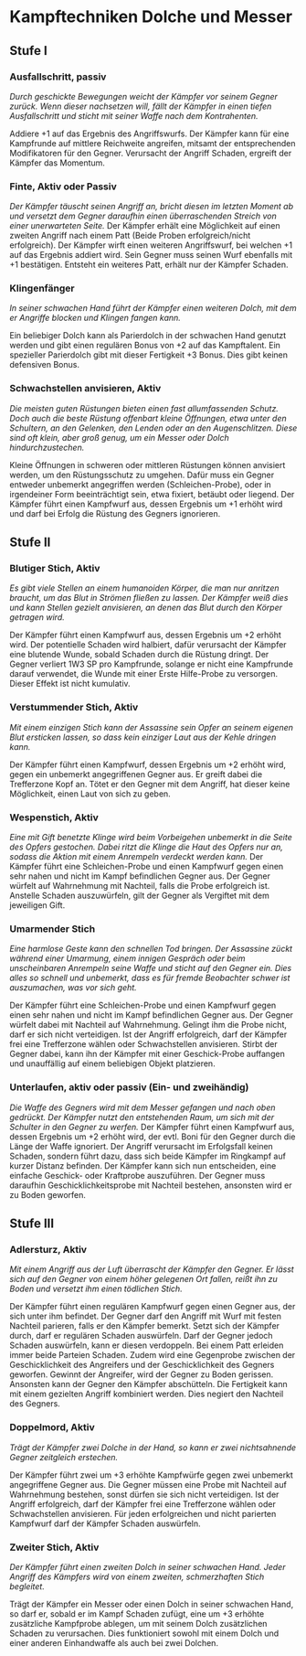 # Kampftechniken Dolche und Messer

## Stufe I

### Ausfallschritt, passiv

_Durch geschickte Bewegungen weicht der Kämpfer vor seinem Gegner zurück. Wenn dieser nachsetzen will, fällt der Kämpfer in einen tiefen Ausfallschritt und sticht mit seiner Waffe nach dem Kontrahenten._

Addiere +1 auf das Ergebnis des Angriffswurfs. Der Kämpfer kann für eine Kampfrunde auf mittlere Reichweite angreifen, mitsamt der entsprechenden Modifikatoren für den Gegner. Verursacht der Angriff Schaden, ergreift der Kämpfer das Momentum.

### Finte, Aktiv oder Passiv

_Der Kämpfer täuscht seinen Angriff an, bricht diesen im letzten Moment ab und versetzt dem Gegner daraufhin einen überraschenden Streich von einer unerwarteten Seite._
Der Kämpfer erhält eine Möglichkeit auf einen zweiten Angriff nach einem Patt (Beide Proben erfolgreich/nicht erfolgreich). Der Kämpfer wirft einen weiteren Angriffswurf, bei welchen +1 auf das Ergebnis addiert wird. Sein Gegner muss seinen Wurf ebenfalls mit +1 bestätigen. Entsteht ein weiteres Patt, erhält nur der Kämpfer Schaden.

### Klingenfänger

_In seiner schwachen Hand führt der Kämpfer einen weiteren Dolch, mit dem er Angriffe blocken und Klingen fangen kann._

Ein beliebiger Dolch kann als Parierdolch in der schwachen Hand genutzt werden und gibt einen regulären Bonus von +2 auf das Kampftalent. Ein spezieller Parierdolch gibt mit dieser Fertigkeit +3 Bonus. Dies gibt keinen defensiven Bonus.

### Schwachstellen anvisieren, Aktiv

_Die meisten guten Rüstungen bieten einen fast allumfassenden Schutz. Doch auch die beste Rüstung offenbart kleine Öffnungen, etwa unter den Schultern, an den Gelenken, den Lenden oder an den Augenschlitzen. Diese sind oft klein, aber groß genug, um ein Messer oder Dolch hindurchzustechen._

Kleine Öffnungen in schweren oder mittleren Rüstungen können anvisiert werden, um den Rüstungsschutz zu umgehen. Dafür muss ein Gegner entweder unbemerkt angegriffen werden (Schleichen-Probe), oder in irgendeiner Form beeinträchtigt sein, etwa fixiert, betäubt oder liegend. Der Kämpfer führt einen Kampfwurf aus, dessen Ergebnis um +1 erhöht wird und darf bei Erfolg die Rüstung des Gegners ignorieren.

## Stufe II

### Blutiger Stich, Aktiv

_Es gibt viele Stellen an einem humanoiden Körper, die man nur anritzen braucht, um das Blut in Strömen fließen zu lassen. Der Kämpfer weiß dies und kann Stellen gezielt anvisieren, an denen das Blut durch den Körper getragen wird._

Der Kämpfer führt einen Kampfwurf aus, dessen Ergebnis um +2 erhöht wird. Der potentielle Schaden wird halbiert, dafür verursacht der Kämpfer eine blutende Wunde, sobald Schaden durch die Rüstung dringt. Der Gegner verliert 1W3 SP pro Kampfrunde, solange er nicht eine Kampfrunde darauf verwendet, die Wunde mit einer Erste Hilfe-Probe zu versorgen. Dieser Effekt ist nicht kumulativ.

### Verstummender Stich, Aktiv

_Mit einem einzigen Stich kann der Assassine sein Opfer an seinem eigenen Blut ersticken lassen, so dass kein einziger Laut aus der Kehle dringen kann._

Der Kämpfer führt einen Kampfwurf, dessen Ergebnis um +2 erhöht wird, gegen ein unbemerkt angegriffenen Gegner aus. Er greift dabei die Trefferzone Kopf an. Tötet er den Gegner mit dem Angriff, hat dieser keine Möglichkeit, einen Laut von sich zu geben.

### Wespenstich, Aktiv

_Eine mit Gift benetzte Klinge wird beim Vorbeigehen unbemerkt in die Seite des Opfers gestochen. Dabei ritzt die Klinge die Haut des Opfers nur an, sodass die Aktion mit einem Anrempeln verdeckt werden kann._
Der Kämpfer führt eine Schleichen-Probe und einen Kampfwurf gegen einen sehr nahen und nicht im Kampf befindlichen Gegner aus. Der Gegner würfelt auf Wahrnehmung mit Nachteil, falls die Probe erfolgreich ist. Anstelle Schaden auszuwürfeln, gilt der Gegner als Vergiftet mit dem jeweiligen Gift.

### Umarmender Stich

_Eine harmlose Geste kann den schnellen Tod bringen. Der Assassine zückt während einer Umarmung, einem innigen Gespräch oder beim unscheinbaren Anrempeln seine Waffe und sticht auf den Gegner ein. Dies alles so schnell und unbemerkt, dass es für fremde Beobachter schwer ist auszumachen, was vor sich geht._

Der Kämpfer führt eine Schleichen-Probe und einen Kampfwurf gegen einen sehr nahen und nicht im Kampf befindlichen Gegner aus. Der Gegner würfelt dabei mit Nachteil auf Wahrnehmung. Gelingt ihm die Probe nicht, darf er sich nicht verteidigen. Ist der Angriff erfolgreich, darf der Kämpfer frei eine Trefferzone wählen oder Schwachstellen anvisieren. Stirbt der Gegner dabei, kann ihn der Kämpfer mit einer Geschick-Probe auffangen und unauffällig auf einem beliebigen Objekt platzieren.

### Unterlaufen, aktiv oder passiv (Ein- und zweihändig)

_Die Waffe des Gegners wird mit dem Messer gefangen und nach oben gedrückt. Der Kämpfer nutzt den entstehenden Raum, um sich mit der Schulter in den Gegner zu werfen._
Der Kämpfer führt einen Kampfwurf aus, dessen Ergebnis um +2 erhöht wird, der evtl. Boni für den Gegner durch die Länge der Waffe ignoriert. Der Angriff verursacht im Erfolgsfall keinen Schaden, sondern führt dazu, dass sich beide Kämpfer im Ringkampf auf kurzer Distanz befinden. Der Kämpfer kann sich nun entscheiden, eine einfache Geschick- oder Kraftprobe auszuführen. Der Gegner muss daraufhin Geschicklichkeitsprobe mit Nachteil bestehen, ansonsten wird er zu Boden geworfen.

## Stufe III

### Adlersturz, Aktiv

_Mit einem Angriff aus der Luft überrascht der Kämpfer den Gegner. Er lässt sich auf den Gegner von einem höher gelegenen Ort fallen, reißt ihn zu Boden und versetzt ihm einen tödlichen Stich._

Der Kämpfer führt einen regulären Kampfwurf gegen einen Gegner aus, der sich unter ihm befindet. Der Gegner darf den Angriff mit Wurf mit festen Nachteil parieren, falls er den Kämpfer bemerkt. Setzt sich der Kämpfer durch, darf er regulären Schaden auswürfeln. Darf der Gegner jedoch Schaden auswürfeln, kann er diesen verdoppeln. Bei einem Patt erleiden immer beide Parteien Schaden. Zudem wird eine Gegenprobe zwischen der Geschicklichkeit des Angreifers und der Geschicklichkeit des Gegners geworfen. Gewinnt der Angreifer, wird der Gegner zu Boden gerissen. Ansonsten kann der Gegner den Kämpfer abschütteln. Die Fertigkeit kann mit einem gezielten Angriff kombiniert werden. Dies negiert den Nachteil des Gegners.

### Doppelmord, Aktiv

_Trägt der Kämpfer zwei Dolche in der Hand, so kann er zwei nichtsahnende Gegner zeitgleich erstechen._

Der Kämpfer führt zwei um +3 erhöhte Kampfwürfe gegen zwei unbemerkt angegriffene Gegner aus. Die Gegner müssen eine Probe mit Nachteil auf Wahrnehmung bestehen, sonst dürfen sie sich nicht verteidigen. Ist der Angriff erfolgreich, darf der Kämpfer frei eine Trefferzone wählen oder Schwachstellen anvisieren. Für jeden erfolgreichen und nicht parierten Kampfwurf darf der Kämpfer Schaden auswürfeln.

### Zweiter Stich, Aktiv

_Der Kämpfer führt einen zweiten Dolch in seiner schwachen Hand. Jeder Angriff des Kämpfers wird von einem zweiten, schmerzhaften Stich begleitet._

Trägt der Kämpfer ein Messer oder einen Dolch in seiner schwachen Hand, so darf er, sobald er im Kampf Schaden zufügt, eine um +3 erhöhte zusätzliche Kampfprobe ablegen, um mit seinem Dolch zusätzlichen Schaden zu verursachen. Dies funktioniert sowohl mit einem Dolch und einer anderen Einhandwaffe als auch bei zwei Dolchen.
